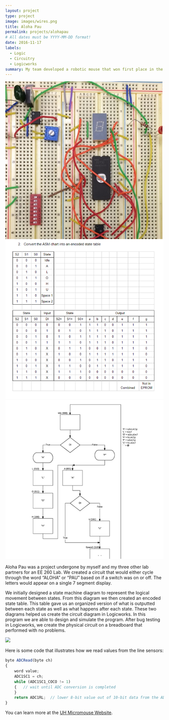 ```yaml
---
layout: project
type: project
image: images/wires.png
title: Aloha Pau
permalink: projects/alohapau
# All dates must be YYYY-MM-DD format!
date: 2016-11-17
labels:
  - Logic
  - Circuitry
  - Logicworks
summary: My team developed a robotic mouse that won first place in the 2015 UH Micromouse competition.
---
```


<div class="ui small rounded images">
  <img class="ui image" src="../images/wires.png">
  <img class="ui image" src="../images/table.png">
  <img class="ui image" src="../images/chart.png">
</div>

Aloha Pau was a project undergone by myself and my three other lab partners for an EE 260 Lab. We created a circuit that would either cycle through the word “ALOHA” or “PAU” based on if a switch was on or off. The letters would appear on a single 7 segment display.

We initially designed a state machine diagram to represent the logical movement between states. From this diagram we then created an encoded state table. This table gave us an organized version of what is outputted between each state as well as what happens after each state. These two diagrams helped us create the circuit diagram in Logicworks. In this program we are able to design and simulate the program. After bug testing in Logicworks, we create the physical circuit on a breadboard that performed with no problems.

<img class="ui image" src="{{ site.baseurl }}/images/circuitdiagram.png">

Here is some code that illustrates how we read values from the line sensors:

```js
byte ADCRead(byte ch)
{
    word value;
    ADC1SC1 = ch;
    while (ADC1SC1_COCO != 1)
    {   // wait until ADC conversion is completed   
    }
    return ADC1RL;  // lower 8-bit value out of 10-bit data from the ADC
}
```

You can learn more at the [UH Micromouse Website](http://www-ee.eng.hawaii.edu/~mmouse/about.html).



